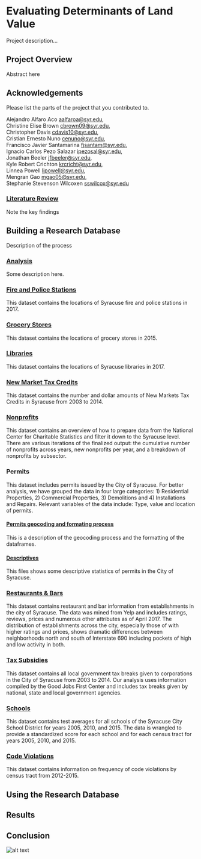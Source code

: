 # Evaluating Determinants of Land Value

Project description...

## Project Overview

Abstract here

## Acknowledgements

Please list the parts of the project that you contributed to.

Alejandro Alfaro Aco <aalfaroa@syr.edu>,  
Christine Elise Brown <cbrown09@syr.edu>,  
Christopher Davis <cdavis10@syr.edu>,  
Cristian Ernesto Nuno <cenuno@syr.edu>,  
Francisco Javier Santamarina <fjsantam@syr.edu>,  
Ignacio Carlos Pezo Salazar <ipezosal@syr.edu>,  
Jonathan Beeler <jfbeeler@syr.edu>,  
Kyle Robert Crichton <krcricht@syr.edu>,  
Linnea Powell <lipowell@syr.edu>,  
Mengran Gao <mgao05@syr.edu>,  
Stephanie Stevenson Wilcoxen <sswilcox@syr.edu>  


### [Literature Review](litreview.md)

Note the key findings

## Building a Research Database

Description of the process

### [Analysis](Compile-Datasets.html)  

Some description here.

### [Fire and Police Stations](firepolice.html)

This dataset contains the locations of Syracuse fire and police stations in 2017.

### [Grocery Stores](grocery.html)

This dataset contains the locations of grocery stores in 2015.

### [Libraries](library.html)

This dataset contains the locations of Syracuse libraries in 2017.

### [New Market Tax Credits](NMTC_data.html)  

This dataset contains the number and dollar amounts of New Markets Tax Credits in Syracuse from 2003 to 2014.

### [Nonprofits](NPO_data.html)  

This dataset contains an overview of how to prepare data from the National Center for Charitable Statistics and filter it down to the Syracuse level. There are various iterations of the finalized output: the cumulative number of nonprofits across years, new nonprofits per year, and a breakdown of nonprofits by subsector.

### Permits

This dataset includes permits issued by the City of Syracuse. For better analysis, we have grouped the data in four large categories: 1) Residential Properties, 2) Commercial Properties, 3) Demolitions and 4) Installations and Repairs. Relevant variables of the data include: Type, value and location of permits. 

#### [Permits geocoding and formating process](Permits_Wrangling.html)  
This is a description of the geocoding process and the formatting of the dataframes.

#### [Descriptives](Permits_Descriptive_Statistics.html)
This files shows some descriptive statistics of permits in the City of Syracuse.

### [Restaurants & Bars](Aggregate_Yelp_Data.html)
This dataset contains restaurant and bar information from establishments in the city of Syracuse.  The data was mined from Yelp and includes ratings, reviews, prices and numerous other attributes as of April 2017.  The distribution of establishments across the city, especially those of with higher ratings and prices, shows dramatic differences between neighborhoods north and south of Interstate 690 including pockets of high and low activity in both. 

### [Tax Subsidies](TaxSubsidies_SYR.html)
This dataset contains all local government tax breaks given to corporations in the City of Syracuse from 2003 to 2014. Our analysis uses information compiled by the Good Jobs First Center and includes tax breaks given by national, state and local government agencies.

### [Schools](Schools.html)
This dataset contains test averages for all schools of the Syracuse City School District for years 2005, 2010, and 2015. The data is wrangled to provide a standardized score for each school and for each census tract for years 2005, 2010, and 2015.

### [Code Violations](Download_and_clean_code_violations.html)
This dataset contains information on frequency of code violations by census tract from 2012-2015.   

## Using the Research Database

## Results

## Conclusion



![alt text](http://research.kraeutli.com/wp-content/uploads/2013/11/artist-bubbles-closeup-1024x573.png)
